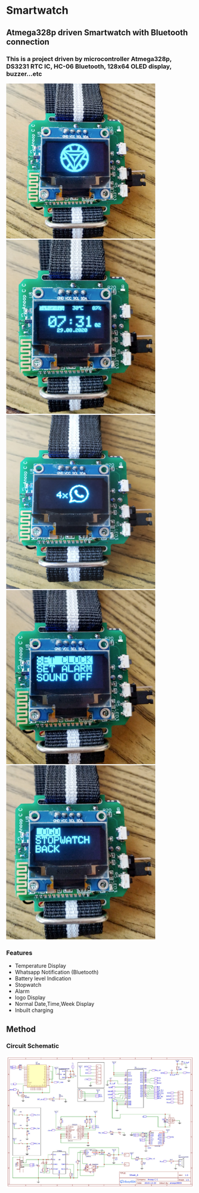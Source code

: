 # Smartwatch
## Atmega328p driven Smartwatch with Bluetooth connection
### This is a project driven by microcontroller Atmega328p, DS3231 RTC IC, HC-06 Bluetooth, 128x64 OLED display, buzzer...etc
![](https://github.com/anoopcc99/Smartwatch/blob/master/images/logo3.jpg?raw=true)
![](https://github.com/anoopcc99/Smartwatch/blob/master/images/date2.jpg?raw=true)
![](https://github.com/anoopcc99/Smartwatch/blob/master/images/not3.jpg?raw=true)
![](https://github.com/anoopcc99/Smartwatch/blob/master/images/menu3.jpg?raw=true)
![](https://github.com/anoopcc99/Smartwatch/blob/master/images/menu31.jpg?raw=true)
### Features
- Temperature Display
- Whatsapp Notification (Bluetooth)
- Battery level Indication
- Stopwatch
- Alarm
- logo Display
- Normal Date,Time,Week Display
- Inbuilt charging

## Method
### Circuit Schematic
![](https://github.com/anoopcc99/Smartwatch/blob/master/Schematic%20and%20Code/001.jpg?raw=true)
